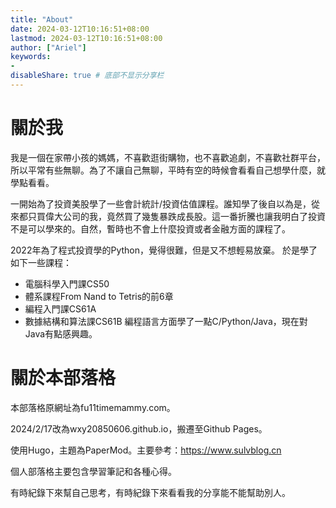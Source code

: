 ```yaml
---
title: "About"
date: 2024-03-12T10:16:51+08:00
lastmod: 2024-03-12T10:16:51+08:00
author: ["Ariel"]
keywords: 
- 
disableShare: true # 底部不显示分享栏
---
```

# 關於我 

我是一個在家帶小孩的媽媽，不喜歡逛街購物，也不喜歡追劇，不喜歡社群平台，所以平常有些無聊。為了不讓自己無聊，平時有空的時候會看看自己想學什麼，就學點看看。

一開始為了投資美股學了一些會計統計/投資估值課程。誰知學了後自以為是，從來都只買偉大公司的我，竟然買了幾隻暴跌成長股。這一番折騰也讓我明白了投資不是可以學來的。自然，暫時也不會上什麼投資或者金融方面的課程了。

2022年為了程式投資學的Python，覺得很難，但是又不想輕易放棄。
於是學了如下一些課程：
- 電腦科學入門課CS50
- 體系課程From Nand to Tetris的前6章 
- 編程入門課CS61A 
- 數據結構和算法課CS61B 
編程語言方面學了一點C/Python/Java，現在對Java有點感興趣。

# 關於本部落格 

本部落格原網址為fu11timemammy.com。

2024/2/17改為wxy20850606.github.io，搬遷至Github Pages。

使用Hugo，主題為PaperMod。主要參考：https://www.sulvblog.cn

個人部落格主要包含學習筆記和各種心得。

有時紀錄下來幫自己思考，有時紀錄下來看看我的分享能不能幫助別人。